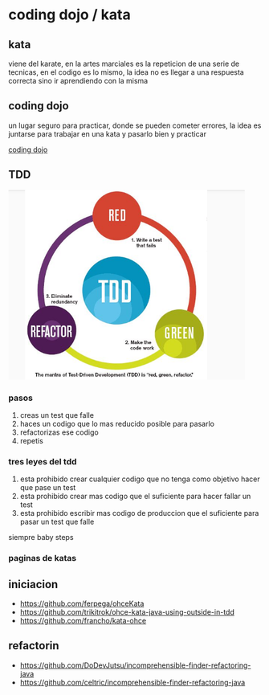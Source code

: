 # coding dojo / kata

## kata

viene del karate, en la artes marciales es la repeticion de una serie de tecnicas, en el codigo es lo mismo, la idea no es llegar a una respuesta correcta sino ir aprendiendo con la misma

## coding dojo

un lugar seguro para practicar, donde se pueden cometer errores, la idea es juntarse para trabajar en una kata y pasarlo bien y practicar

[coding dojo](https://codingdojo.org/practices/WhatIsCodingDojo/)

## TDD 

![alt text](image-47.png)

### pasos

1. creas un test que falle
2. haces un codigo que lo mas reducido posible para pasarlo
3. refactorizas ese codigo
4. repetis

### tres leyes del tdd

1. esta prohibido crear cualquier codigo que no tenga como objetivo hacer que pase un test
2. esta prohibido crear mas codigo que el suficiente para hacer fallar un test
3. esta prohibido escribir mas codigo de produccion que el suficiente para pasar un test que falle

siempre baby steps

### paginas de katas

## iniciacion

- https://github.com/ferpega/ohceKata
- https://github.com/trikitrok/ohce-kata-java-using-outside-in-tdd
- https://github.com/francho/kata-ohce

## refactorin

- https://github.com/DoDevJutsu/incomprehensible-finder-refactoring-java
- https://github.com/celtric/incomprehensible-finder-refactoring-java